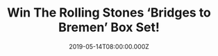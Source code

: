 ---
campaign-uuid: "c-e5358e74-9e51-4b1d-a00c-871e7ddc3346"
type: "Competition"
category: "Music"
date: "2019-05-14T08:00:00.000Z"
end-date: "2019-06-14T22:59:00.000Z"
disable-form: false
is_promoted: false
has_entry_page: true
title: "Win The Rolling Stones ‘Bridges to Bremen’ Box Set!"
competition-description: "<p>Bridges To Bremen is a full-length show performed by\
  \ the Stones on the fifth and final leg of the Bridges To Babylon Tour. Filmed at\
  \ the German city’s Weserstadion on September 2, 1998, the band had by then completed\
  \ four legs in the stadiums and arenas of North America (twice), Asia and South\
  \ America before finally landing in Europe early that summer. We are giving away\
  \ a copy of The Rolling Stones Box Set to one lucky member to win.</p>\n<p>Click\
  \ below for a chance to win!</p>\n"
hero-header: "Win The Rolling Stones ‘Bridges to Bremen’ Box Set!"
terms-confirmation: "N/A"
banner-img: "https://assets.expresslyapp.com/asset-317177a2-268a-4e6f-ac3a-421ac04a47a8.jpg"
logo-left-href: "aaa.nme.com"
logo-left-image: "https://assets.expresslyapp.com/asset-fbf88d4f-4314-43b0-bda1-e5ef736f74df.jpg"
logo-left-title: "NME AAA"
bg-image-hero: "https://assets.expresslyapp.com/asset-7ac86516-816b-4cbd-9e3d-a1ff418d05e9.jpg"
bg-image-first: "https://assets.expresslyapp.com/asset-df6758f8-33c1-44ba-ab0d-6d34fd775324.jpg"
section1-content: "<p>Bridges To Bremen is a full-length show performed by the Stones\
  \ on the fifth and final leg of the Bridges To Babylon Tour. Filmed at the German\
  \ city’s Weserstadion on September 2, 1998, the band had by then completed four\
  \ legs in the stadiums and arenas of North America (twice), Asia and South America\
  \ before finally landing in Europe early that summer.\n<p>Ever the innovators, Bridges\
  \ To Babylon was a tour of firsts, the first time the band went on the road with\
  \ a permanent B-stage, and also the first time where fans could vote on the band’\
  s website for a track they wanted to hear at the show.</p>\n<p>Think no more and\
  \ enter the form below for a chance to win The Rolling Stones ‘Bridges to Bremen’\
  \ Box set now! Good luck!</p>\n"
entry-title: "Win The Rolling Stones ‘Bridges to Bremen’ Box Set!"
entry-content: "<p>Enter the draw to win The Rolling Stones ‘Bridges to Bremen’ Box\
  \ Set\nby completing the form below before 23:59 on the 13th of June  2019.</p>\n"
has-winner: false
prize-description: "The Rolling Stones ‘Bridges to Bremen’ Box Set."
special-conditions: "Multiple entries are allowed up to one every day.\r\nThis competition\
  \ is also available on: http://club.expressly.io/competitons/the-rolling-stones-box-set"
country-restrictions:
- "GB"
---